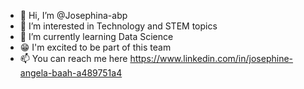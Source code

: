- 👋 Hi, I’m @Josephina-abp
- 👀 I’m interested in Technology and STEM topics
- 🌱 I’m currently learning Data Science
- 😁 I'm excited to be part of this team
- 📫 You can reach me here https://www.linkedin.com/in/josephine-angela-baah-a489751a4

<!---
Josephina-abp/Josephina-abp is a ✨ special ✨ repository because its `README.md` (this file) appears on your GitHub profile.
You can click the Preview link to take a look at your changes.
--->
